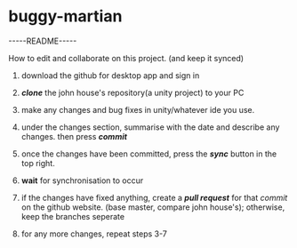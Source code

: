 # buggy-martian
-----README-----

How to edit and collaborate on this project. (and keep it synced)

1. download the github for desktop app and sign in

2. ***clone*** the john house's repository(a unity project) to your PC

3. make any changes and bug fixes in unity/whatever ide you use.

4. under the changes section, summarise with the date and describe any changes. then press ***commit***

5. once the changes have been committed, press the ***sync*** button in the top right.

6. **wait** for synchronisation to occur

7. if the changes have fixed anything, create a ***pull request*** for that *commit* on the github website. (base master, compare john house's); otherwise, keep the branches seperate

8. for any more changes, repeat steps  3-7

